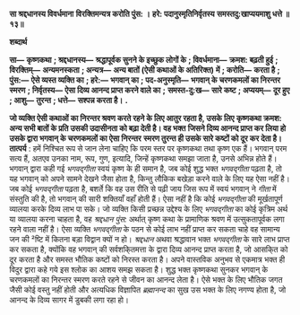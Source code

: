 **सा श्रद्दधानस्य विवर्धमाना** **विरक्तिमन्यत्र करोति पुंस: ।** **हरे: पदानुस्मृतिनिर्वृतस्य** **समस्तदु:खाप्ययमाशु धत्ते ॥ १३॥** 

**शब्दार्थ** 

**सा—** **कृष्णकथा** **; श्रद्दधानस्य—** **श्रद्धापूर्वक सुनने के इच्छुक लोगों के** **; विवर्धमाना—** **क्रमश: बढ़ती हुई** **; विरक्तिम्—** **अन्यमनस्कता** **; अन्यत्र—** **अन्य बातों (ऐसी कथाओं के अतिरिक्त) में** **; करोति—** **करता है** **; पुंस:—** **ऐसे व्यस्त व्यक्ति का** **; हरे:—** **भगवान् का** **; पद-अनुस्मृति—** **भगवान् के चरणकमलों का निरन्तर स्मरण** **; निर्वृतस्य—** **ऐसा दिव्य आनन्द प्राप्त करने वाले का** **;** **समस्त-दु:ख—** **सारे कष्ट** **; अप्ययम्—** **दूर हुए** **; आशु—** **तुरन्त** **; धत्ते—** **सश्पन्न करता है।** **.** 

**जो व्यक्ति ऐसी कथाओं का निरन्तर श्रवण करते रहने के लिए आतुर रहता है, उसके लिए** **कृष्णकथा क्रमश: अन्य सभी बातों के प्रति उसकी उदासीनता को बढ़ा देती है। वह भक्त** **जिसने दिव्य आनन्द प्राप्त कर लिया हो उसके द्वारा भगवान् के चरणकमलों का ऐसा निरन्तर** **स्मरण तुरन्त ही उसके सारे कष्टों को दूर कर देता है।** **तात्पर्य** : हमें निश्चित रूप से जान लेना चाहिए कि परम स्तर पर कृष्णकथा तथा कृष्ण एक हैं। भगवान् परम सत्य हैं, अतएव उनका नाम, रूप, गुण, इत्यादि, जिन्हें कृष्णकथा समझा जाता है, उनसे अभिन्न होते हैं। भगवान् द्वारा कही गई *भगवद्गीता* स्वयं कृष्ण के ही समान है, जब कोई शुद्ध भक्त *भगवद्गीता* पढ़ता है, तो यह भगवान् को अपने सामने देखने जैसा होता है, किन्तु लौकिक बखेड़ा करने वाले के लिए यह ऐसा नहीं है। जब कोई *भगवद्गीता* पढ़ता है, बशर्ते कि वह उस रीति से पढ़ी जाय जिस रूप में स्वयं भगवान् ने *गीता* में संस्तुति की है, तो भगवान् की सारी शक्तियाँ वहाँ होती हैं। ऐसा नहीं है कि कोई *भगवद्गीता* की मूर्खतापूर्ण व्यालया करके दिव्य लाभ पा सके। जो व्यक्ति किसी प्रच्छन्न उद्देश्य के लिए *भगवद्गीता* का कोई कृत्रिम अर्थ या व्यालया करना चाहता है, वह *श्रद्दधान* *पुंस:* अर्थात् कृष्ण कथा के प्रामाणिक श्रवण में उत्सुकतापूर्वक लगा रहने वाला नहीं है। ऐसा व्यक्ति *भगवद्गीता* के पठन से कोई लाभ नहीं प्राप्त कर सकता चाहे वह सामान्य जन की ²ष्टि में कितना बड़ा विद्वान क्यों न हो। *श्रद्दधान* अथवा श्रद्धावान भक्त *भगवद्गीता* के सारे लाभ प्राप्त कर सकता है, क्योंकि वह भगवान् की सर्वशकि्तमत्ता के द्वारा दिव्य आनन्द प्राप्त करता है, जो आसकि्त को दूर करता है और समस्त भौतिक कष्टों को निरस्त करता है। अपने वास्तविक अनुभव से एकमात्र भक्त ही विदुर द्वारा कहे गये इस श्लोक का आशय समझ सकता है। शुद्ध भक्त कृष्णकथा सुनकर भगवान् के चरणकमलों का निरन्तर स्मरण करते रहने से जीवन का आनन्द लेता है। ऐसे भक्त के लिए भौतिक जगत जैसी कोई वस्तु नहीं होती और अत्यधिक विज्ञापित *ब्रह्मानन्द* का सुख उस भक्त के लिए नगण्य होता है, जो आनन्द के दिव्य सागर में डुबकी लगा रहा हो।  